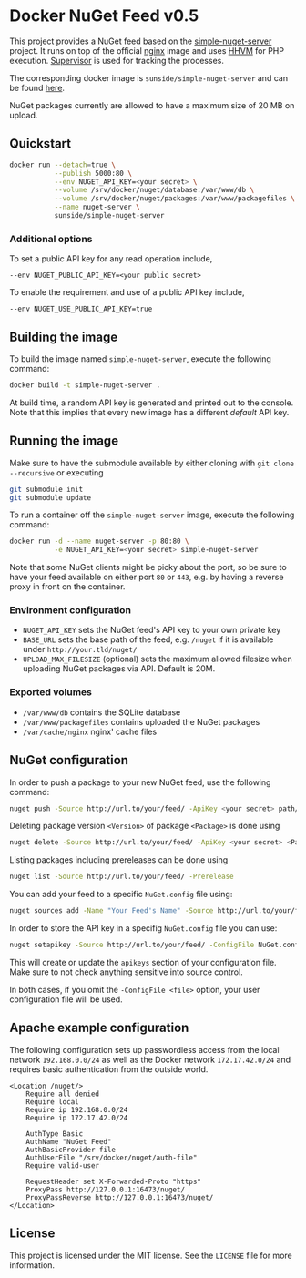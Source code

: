 # Docker NuGet Feed v0.5

This project provides a NuGet feed based on the [simple-nuget-server](https://github.com/Daniel15/simple-nuget-server/) project. It runs on top of the official [nginx](https://github.com/docker-library/docs/tree/master/nginx) image and uses [HHVM](http://hhvm.com) for PHP execution. [Supervisor](http://supervisord.org) is used for tracking the processes.

The corresponding docker image is `sunside/simple-nuget-server` and can be found [here](https://hub.docker.com/r/sunside/simple-nuget-server/).

NuGet packages currently are allowed to have a maximum size of 20 MB on upload.

## Quickstart

```bash
docker run --detach=true \
           --publish 5000:80 \
           --env NUGET_API_KEY=<your secret> \
           --volume /srv/docker/nuget/database:/var/www/db \
           --volume /srv/docker/nuget/packages:/var/www/packagefiles \
           --name nuget-server \
           sunside/simple-nuget-server
```
### Additional options
To set a public API key for any read operation include,
```
--env NUGET_PUBLIC_API_KEY=<your public secret>
```
To enable the requirement and use of a public API key include,
```
--env NUGET_USE_PUBLIC_API_KEY=true
```
## Building the image

To build the image named `simple-nuget-server`, execute the following command:

```bash
docker build -t simple-nuget-server .
```

At build time, a random API key is generated and printed out to the console. Note that this implies that every new image has a different *default* API key.

## Running the image

Make sure to have the submodule available by either cloning with `git clone --recursive` or executing

```bash
git submodule init
git submodule update
```

To run a container off the `simple-nuget-server` image, execute the following command:

```bash
docker run -d --name nuget-server -p 80:80 \
           -e NUGET_API_KEY=<your secret> simple-nuget-server
```

Note that some NuGet clients might be picky about the port, so be sure to have your feed available on either port `80` or `443`, e.g. by having a reverse proxy in front on the container.

### Environment configuration

* `NUGET_API_KEY` sets the NuGet feed's API key to your own private key
* `BASE_URL` sets the base path of the feed, e.g. `/nuget` if it is available under `http://your.tld/nuget/`
* `UPLOAD_MAX_FILESIZE` (optional) sets the maximum allowed filesize when uploading NuGet packages via API. Default is 20M.

### Exported volumes

* `/var/www/db` contains the SQLite database
* `/var/www/packagefiles` contains uploaded the NuGet packages
* `/var/cache/nginx` nginx' cache files

## NuGet configuration

In order to push a package to your new NuGet feed, use the following command:

```bash
nuget push -Source http://url.to/your/feed/ -ApiKey <your secret> path/to/package.nupkg
```

Deleting package version `<Version>` of package `<Package>` is done using

```bash
nuget delete -Source http://url.to/your/feed/ -ApiKey <your secret> <Package> <Version>
```

Listing packages including prereleases can be done using

```bash
nuget list -Source http://url.to/your/feed/ -Prerelease
```

You can add your feed to a specific `NuGet.config` file using:

```bash
nuget sources add -Name "Your Feed's Name" -Source http://url.to/your/feed/ -ConfigFile NuGet.config
```

In order to store the API key in a specifig `NuGet.config` file you can use:

```bash
nuget setapikey -Source http://url.to/your/feed/ -ConfigFile NuGet.config
```

This will create or update the `apikeys` section of your configuration file. Make sure to not check anything sensitive into source control.

In both cases, if you omit the `-ConfigFile <file>` option, your user configuration file will be used.

## Apache example configuration

The following configuration sets up passwordless access from the local network `192.168.0.0/24` as well as the Docker network `172.17.42.0/24` and requires
basic authentication from the outside world.

```
<Location /nuget/>
	Require all denied
	Require local
	Require ip 192.168.0.0/24
	Require ip 172.17.42.0/24

	AuthType Basic
	AuthName "NuGet Feed"
	AuthBasicProvider file
	AuthUserFile "/srv/docker/nuget/auth-file"
	Require valid-user

	RequestHeader set X-Forwarded-Proto "https"
	ProxyPass http://127.0.0.1:16473/nuget/
	ProxyPassReverse http://127.0.0.1:16473/nuget/
</Location>

```

## License

This project is licensed under the MIT license. See the `LICENSE` file for more information.

